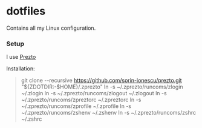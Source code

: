 dotfiles
========

Contains all my Linux configuration.

### Setup

I use [Prezto](https://github.com/sorin-ionescu/prezto)

Installation:

> git clone --recursive https://github.com/sorin-ionescu/prezto.git "${ZDOTDIR:-$HOME}/.zprezto"
> ln -s ~/.zprezto/runcoms/zlogin ~/.zlogin
> ln -s ~/.zprezto/runcoms/zlogout ~/.zlogout
> ln -s ~/.zprezto/runcoms/zpreztorc ~/.zpreztorc
> ln -s ~/.zprezto/runcoms/zprofile ~/.zprofile
> ln -s ~/.zprezto/runcoms/zshenv ~/.zshenv
> ln -s ~/.zprezto/runcoms/zshrc ~/.zshrc

